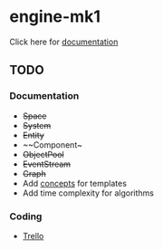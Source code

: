 # engine-mk1
Click here for [documentation](https://razaron.github.io/engine-mk1/ "Documentation")


## TODO
### Documentation
- ~~Space~~
- ~~System~~
- ~~Entity~~
- ~~Component~
- ~~ObjectPool~~
- ~~EventStream~~
- ~~Graph~~
- Add [concepts](http://en.cppreference.com/w/cpp/concept "cppreference") for templates
- Add time complexity for algorithms

### Coding
- [Trello](https://trello.com/b/aAxYCKQL/engine-mk1)
